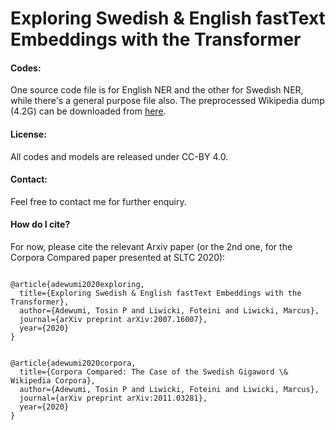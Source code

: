 # Exploring Swedish &amp; English fastText Embeddings with the Transformer

<h4>Codes:</h4>
One source code file is for English NER and the other for Swedish NER, while there's a general purpose file also. The preprocessed Wikipedia dump (4.2G) can be downloaded from <a href="https://drive.google.com/file/d/1zngnD_bQBxA_8TdQnAYXjTK4EukGJP4N/view?usp=sharing">here</a>.

<h4>License:</h4>
All codes and models are released under CC-BY 4.0.

<h4>Contact:</h4>
Feel free to contact me for further enquiry.

<h4>How do I cite?</h4>
For now, please cite the relevant Arxiv paper (or the 2nd one, for the Corpora Compared paper presented at SLTC 2020):

<pre><code>
@article{adewumi2020exploring,
  title={Exploring Swedish & English fastText Embeddings with the Transformer},
  author={Adewumi, Tosin P and Liwicki, Foteini and Liwicki, Marcus},
  journal={arXiv preprint arXiv:2007.16007},
  year={2020}
}
</code></pre>


<pre><code>
@article{adewumi2020corpora,
  title={Corpora Compared: The Case of the Swedish Gigaword \& Wikipedia Corpora},
  author={Adewumi, Tosin P and Liwicki, Foteini and Liwicki, Marcus},
  journal={arXiv preprint arXiv:2011.03281},
  year={2020}
}
</code></pre>
